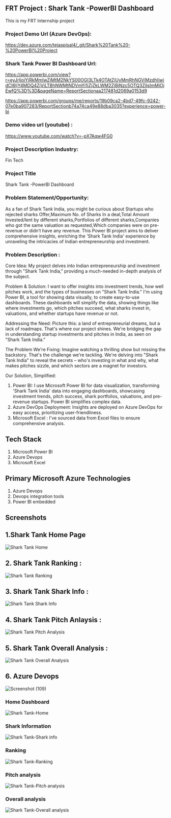 ## FRT Project : Shark Tank -PowerBI Dashboard 
This is my FRT Internship project

### Project Demo Url (Azure DevOps):
https://dev.azure.com/tejaspisal4/_git/Shark%20Tank%20-%20PowerBI%20Project
 
### Shark Tank Power BI Dashboard Url:
https://app.powerbi.com/view?r=eyJrIjoiYjRkMmIwZjMtM2NkYS00OGI3LTk4OTAtZjUyMmRhNGViMzdhIiwidCI6IjY4MDQ4ZjViLTBhNWMtNDVmYi1iZjZkLWM2ZjBjNzc5OTQ3ZiIsImMiOjEwfQ%3D%3D&pageName=ReportSectionaa217481d2069a0153d9

https://app.powerbi.com/groups/me/reports/19b09ca2-4bd7-49fc-9242-07e0ba907283/ReportSectionb74a74ca49e88dba3035?experience=power-bi


### Demo video url (youtube) :
https://www.youtube.com/watch?v=-pX7Aqw4FG0

### Project Description Industry: 
Fin Tech 
### Project Title
Shark Tank -PowerBI Dashboard 


### Problem Statement/Opportunity: 
As a fan of Shark Tank India, you might be curious about
Startups who rejected sharks Offer,Maximum No. of Sharks In a deal,Total Amount Invested/lent by different sharks,Portfolios of different sharks,Companies who got the same valuation as requested,Which companies were on pre-revenue or didn’t have any revenue. This Power BI project aims to deliver comprehensive insights, enriching the 'Shark Tank India' experience by unraveling the intricacies of Indian entrepreneurship and investment.


### Problem Description :
Core Idea:
My project delves into Indian entrepreneurship and investment through "Shark Tank India," providing a much-needed in-depth analysis of the subject.

Problem & Solution:
I want to offer insights into investment trends, how well pitches work, and the types of businesses on "Shark Tank India." I'm using Power BI, a tool for showing data visually, to create easy-to-use dashboards. These dashboards will simplify the data, showing things like where investments go, which pitches succeed, what sharks invest in, valuations, and whether startups have revenue or not.

Addressing the Need:
Picture this: a land of entrepreneurial dreams, but a lack of roadmaps. That's where our project shines. We're bridging the gap in understanding startup investments and pitches in India, as seen on "Shark Tank India."

The Problem We're Fixing:
Imagine watching a thrilling show but missing the backstory. That's the challenge we're tackling. We're delving into "Shark Tank India" to reveal the secrets – who's investing in what and why, what makes pitches sizzle, and which sectors are a magnet for investors.


Our Solution, Simplified:
1. Power BI: I use Microsoft Power BI for data visualization, transforming 'Shark Tank India' data into engaging dashboards, showcasing investment trends, pitch success, shark portfolios, valuations, and pre-revenue startups. Power BI simplifies complex data.
2. Azure DevOps Deployment: Insights are deployed on Azure DevOps for easy access, prioritizing user-friendliness.
3. Microsoft Excel : I've sourced data from  Excel files to ensure comprehensive analysis.

## Tech Stack
1. Microsoft Power BI 
2. Azure Devops 
3. Microsoft Excel 


## Primary Microsoft Azure Technologies

1. Azure Devops
2. Devops integration tools
3. Power BI embedded 



## Screenshots

## 1.Shark Tank Home Page
![Shark Tank Home](https://github.com/pisal-tejas/Shark-Tank-PowerBI/assets/137098887/99c9687e-4762-487d-8df0-3b1cf1250a04)


## 2. Shark Tank Ranking :
![Shark Tank Ranking](https://github.com/pisal-tejas/Shark-Tank-PowerBI/assets/137098887/f6c08c59-f023-49fe-a358-e5de2726c006)

## 3. Shark Tank Shark Info :
![Shark Tank Shark Info](https://github.com/pisal-tejas/Shark-Tank-PowerBI/assets/137098887/ae8f2980-3739-4929-b54d-27db66b5c9d8)


## 4. Shark Tank Pitch Anlaysis :
![Shark Tank Pitch Analysis](https://github.com/pisal-tejas/Shark-Tank-PowerBI/assets/137098887/29d77620-f3d6-4070-b9a6-5ca6a245573d)


## 5. Shark Tank Overall Analysis :
![Shark Tank Overall Analysis](https://github.com/pisal-tejas/Shark-Tank-PowerBI/assets/137098887/c2a33a76-7444-47d7-9ad2-afce0485f26c)


## 6. Azure Devops 
![Screenshot (109)](https://github.com/pisal-tejas/Shark-Tank-PowerBI/assets/137098887/48e22b36-447e-4d90-99f1-a7a02842e984)

###  Home Dashboard 
![Shark Tank-Home](https://github.com/pisal-tejas/Shark-Tank-PowerBI/assets/137098887/fde2c063-1222-4c86-8fe5-5d10c78c4897)

### Shark Information
![Shark Tank-Shark info](https://github.com/pisal-tejas/Shark-Tank-PowerBI/assets/137098887/def67ccf-6ba5-44b8-8d23-80b00ff88d92)

### Ranking
![Shark Tank-Ranking](https://github.com/pisaltejas/Shark-Tank/assets/137098887/83f28a7c-36f5-483a-bf3f-3d7b614f0616)

### Pitch analysis
![Shark Tank-Pitch analysis](https://github.com/pisaltejas/Shark-Tank/assets/137098887/01e41241-8c19-445e-8f04-c90d7cb573ba)

### Overall analysis
![Shark Tank-Overall analysis](https://github.com/pisaltejas/Shark-Tank/assets/137098887/8a08a6a2-970f-49f0-b970-03a064e8e157)








